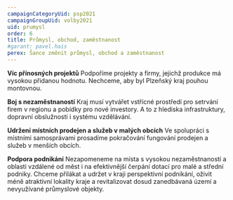 ```yaml
---
campaignCategoryUid: psp2021
campaignGroupUid: volby2021
uid: prumysl
order: 6
title: Průmysl, obchod, zaměstnanost
#garant: pavel.hais
perex: Šance změnit průmysl, obchod a zaměstnanost 
---
```


**Víc přínosných projektů**
Podpoříme projekty a firmy, jejichž produkce má vysokou přidanou hodnotu. Nechceme, aby byl Plzeňský kraj pouhou montovnou.

**Boj s nezaměstnaností**
Kraj musí vytvářet vstřícné prostředí pro setrvání firem v regionu a pobídky pro nové investory. A to z hlediska infrastruktury, dopravní obslužnosti i systému vzdělávání. 

**Udržení místních prodejen a služeb v malých obcích**
Ve spolupráci s místními samosprávami prosadíme  pokračování fungování prodejen a služeb v menších obcích.

**Podpora podnikání**
Nezapomeneme na  místa s vysokou nezaměstnaností a oblasti vzdálené od měst i na efektivnější čerpání dotací pro malé a střední podniky. Chceme přilákat a udržet v kraji perspektivní podnikání, oživit méně atraktivní lokality kraje a revitalizovat dosud zanedbávaná území a nevyužívané průmyslové objekty.


